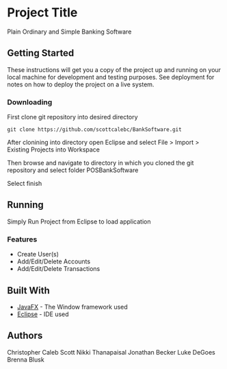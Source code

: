 # Project Title

Plain Ordinary and Simple Banking Software

## Getting Started

These instructions will get you a copy of the project up and running on your local machine for development and testing purposes. See deployment for notes on how to deploy the project on a live system.



### Downloading

First clone git repository into desired directory

```
git clone https://github.com/scottcalebc/BankSoftware.git
```

After clonining into directory open Eclipse and select
File > Import > Existing Projects into Workspace

Then browse and navigate to directory in which you cloned the git repository and select folder POSBankSoftware

Select finish

## Running

Simply Run Project from Eclipse to load application

### Features
* Create User(s)
* Add/Edit/Delete Accounts
* Add/Edit/Delete Transactions

## Built With

* [JavaFX](https://docs.oracle.com/javase/8/javafx/get-started-tutorial/jfx-overview.htm) - The Window framework used
* [Eclipse](https://www.eclipse.org) - IDE used

## Authors
Christopher Caleb Scott
Nikki Thanapaisal
Jonathan Becker
Luke DeGoes
Brenna Blusk